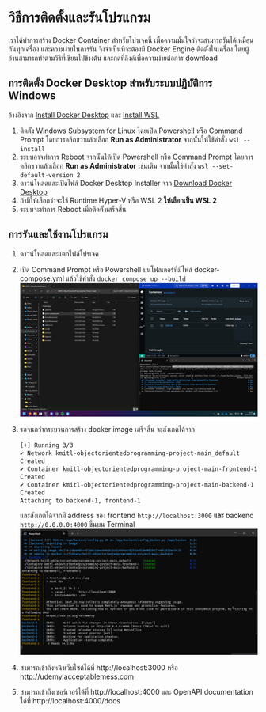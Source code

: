 # วิธีการติดตั้งและรันโปรแกรม
เราได้ทำการสร้าง Docker Container สำหรับโปรเจคนี้ เพื่อความมั่นใจว่าจะสามารถรันได้เหมือนกันทุกเครื่อง และความง่ายในการรัน จึงจำเป็นที่จะต้องมี Docker Engine ติดตั้งในเครื่อง โดยผู้อ่านสามารถทำตามวิธีที่เขียนไปข้างต้น และกดที่ลิงค์เพื่อความง่ายต่อการ download


## การติดตั้ง Docker Desktop สำหรับระบบปฏิบัติการ Windows
อ้างอิงจาก [Install Docker Desktop](https://docs.docker.com/desktop/install/windows-install/) และ [Install WSL](https://learn.microsoft.com/en-us/windows/wsl/install)
1. ติดตั้ง Windows Subsystem for Linux โดยเปิด Powershell หรือ Command Prompt โดยการคลิกขวาแล้วเลือก **Run as Administrator** จากนั้นให้ใช้คำสั่ง
`wsl --install`
2. ระบบอาจทำการ Reboot จากนั้นให้เปิด Powershell หรือ Command Prompt โดยการคลิกขวาแล้วเลือก **Run as Administrator** เช่นเดิม จากนั้นใช้คำสั่ง
`wsl --set-default-version 2`
3. ดาวน์โหลดและเปิดไฟล์ Docker Desktop Installer จาก [Download Docker Desktop](https://desktop.docker.com/win/main/amd64/Docker%20Desktop%20Installer.exe)
4. ถ้ามีให้เลือกว่าจะใช้ Runtime Hyper-V หรือ WSL 2 **ให้เลือกเป็น WSL 2**
5. ระบบจะทำการ Reboot เมื่อติดตั้งเสร็จสิ้น


## การรันและใช้งานโปรแกรม
1. ดาวน์โหลดและแตกไฟล์โปรเจค
2. เปิด Command Prompt หรือ Powershell บนโฟลเดอร์ที่มีไฟล์ docker-compose.yml แล้วใช้คำสั่ง `docker compose up --build`
![media/dockerbuild.png](media/dockerbuild.png)

3. รอจนกว่ากระบวนการสร้าง docker image เสร็จสิ้น จะสังเกตได้จาก
    ```
    [+] Running 3/3
    ✔ Network kmitl-objectorientedprogramming-project-main_default       Created
    ✔ Container kmitl-objectorientedprogramming-project-main-frontend-1  Created
    ✔ Container kmitl-objectorientedprogramming-project-main-backend-1   Created
    Attaching to backend-1, frontend-1
    ```
    และสังเกตได้จากมี address ของ frontend `http://localhost:3000` **และ** backend `http://0.0.0.0:4000` ขึ้นบน Terminal
    ![media/dockerready.png](media/dockerready.png)
4. สามารถเข้าถึงหน้าเว็บไซต์ได้ที่ http://localhost:3000 หรือ http://udemy.acceptablemess.com
5. สามารถเข้าถึงเซอร์เวอร์ได้ที่ http://localhost:4000 และ OpenAPI documentation ได้ที่ http://localhost:4000/docs